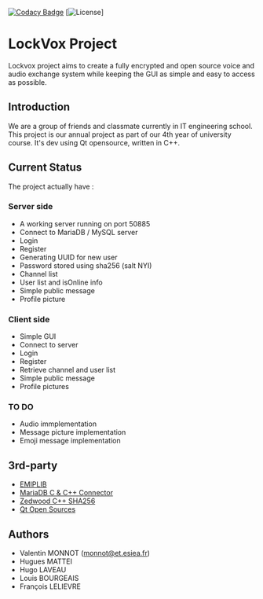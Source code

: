 [![Codacy Badge](https://app.codacy.com/project/badge/Grade/808bb4b5cc554ac79c0d9cb77c4910d2)](https://www.codacy.com/gh/ValentinGrim/LockVox/dashboard?utm_source=github.com&amp;utm_medium=referral&amp;utm_content=ValentinGrim/LockVox&amp;utm_campaign=Badge_Grade)
[![License](https://img.shields.io/github/license/ValentinGrim/LockVox)]
# LockVox Project

Lockvox project aims to create a fully encrypted and open source voice and audio exchange system while keeping the GUI as simple and easy to access as possible.

## Introduction

We are a group of friends and classmate currently in IT engineering school. This project is our annual project as part of our 4th year of university course.
It's dev using Qt opensource, written in C++.

## Current Status

The project actually have :

### Server side

-  A working server running on port 50885
-  Connect to MariaDB / MySQL server
-  Login
-  Register
-  Generating UUID for new user
-  Password stored using sha256 (salt NYI)
-  Channel list
-  User list and isOnline info
-  Simple public message
-  Profile picture

### Client side

-  Simple GUI
-  Connect to server
-  Login
-  Register
-  Retrieve channel and user list
-  Simple public message
-  Profile pictures

### TO DO 

-  Audio immplementation
-  Message picture implementation
-  Emoji message implementation

## 3rd-party

-  [EMIPLIB](https://github.com/j0r1/EMIPLIB)
-  [MariaDB C & C++ Connector](https://mariadb.com/kb/en/mariadb-connector-c/)
-  [Zedwood C++ SHA256](http://www.zedwood.com/article/cpp-sha256-function)
-  [Qt Open Sources](https://www.qt.io/licensing/)

## Authors

-  Valentin MONNOT (monnot@et.esiea.fr)
-  Hugues MATTEI
-  Hugo LAVEAU
-  Louis BOURGEAIS
-  François LELIEVRE
